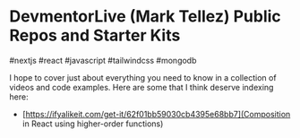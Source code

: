 # DevmentorLive (Mark Tellez) Public Repos and Starter Kits

#nextjs #react #javascript #tailwindcss #mongodb

I hope to cover just about everything you need to know in a collection of videos and code examples. Here are some that I think deserve indexing here:

- [https://ifyalikeit.com/get-it/62f01bb59030cb4395e68bb7](Composition in React using higher-order functions)

